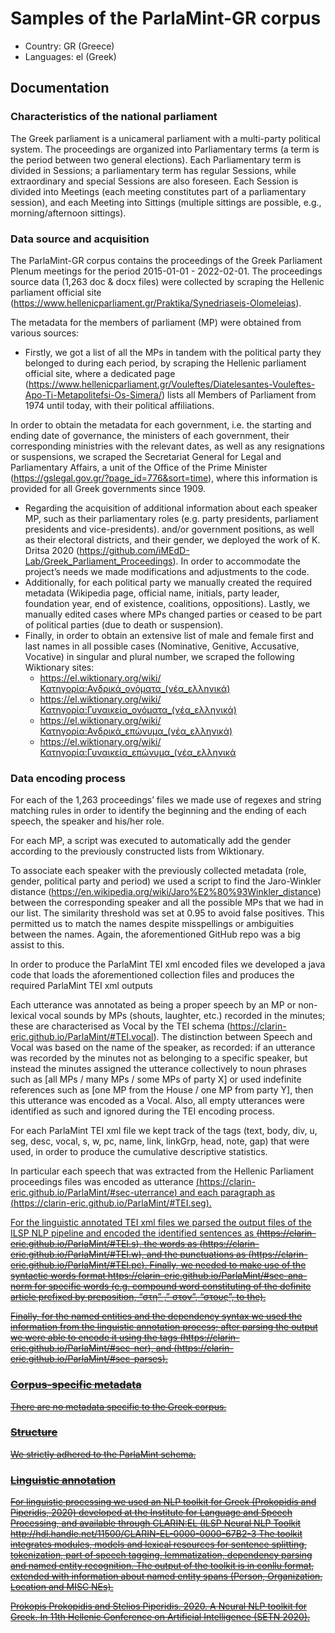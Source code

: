 # Samples of the ParlaMint-GR corpus

- Country: GR (Greece)
- Languages: el (Greek)

## Documentation

### Characteristics of the national parliament

The Greek parliament is a unicameral parliament with a multi-party political system. The proceedings are organized into Parliamentary terms (a term is the period between two general elections). Each Parliamentary term is divided in Sessions; a parliamentary term has regular Sessions, while extraordinary and special Sessions are also foreseen. Each Session is divided into Meetings (each meeting constitutes part of a parliamentary session), and each Meeting into Sittings (multiple sittings are possible, e.g., morning/afternoon sittings).

### Data source and acquisition

The ParlaMint-GR corpus contains the proceedings of the Greek Parliament Plenum meetings for the period 2015-01-01 - 2022-02-01. The proceedings source data (1,263 doc & docx files) were collected by scraping the Hellenic parliament official site
(https://www.hellenicparliament.gr/Praktika/Synedriaseis-Olomeleias).

The metadata for the members of parliament (MP) were obtained from various sources:

- Firstly, we got a list of all the MPs in tandem with the political party they belonged to during each period, by scraping the Hellenic parliament official site, where a dedicated page  (https://www.hellenicparliament.gr/Vouleftes/Diatelesantes-Vouleftes-Apo-Ti-Metapolitefsi-Os-Simera/) lists all Members of Parliament from 1974 until today, with their political affiliations.

In order to obtain the metadata for each government, i.e. the starting and ending date  of governance, the ministers of each government, their corresponding ministries with the relevant dates, as well as any resignations or suspensions, we scraped the Secretariat General for Legal and Parliamentary Affairs, a unit of the Office of the Prime Minister (https://gslegal.gov.gr/?page_id=776&sort=time), where this information is provided for all Greek governments since 1909.

- Regarding the acquisition of additional information about each speaker MP, such as their parliamentary roles (e.g. party presidents, parliament presidents and vice-presidents). and/or government positions, as well as their electoral districts, and their gender, we deployed the work of K. Dritsa 2020 (https://github.com/iMEdD-Lab/Greek_Parliament_Proceedings). In order to accommodate the project’s needs we made modifications and adjustments to the code.
- Additionally, for each political party we manually created the required metadata (Wikipedia page, official name, initials, party leader, foundation year, end of existence, coalitions, oppositions). Lastly, we manually edited cases where MPs changed parties or ceased to be part of political parties (due to death or suspension).
- Finally, in order to obtain an extensive list of male and female first and last names in all possible cases (Nominative, Genitive, Accusative, Vocative) in singular and plural number, we scraped the following Wiktionary sites:
   - https://el.wiktionary.org/wiki/Κατηγορία:Ανδρικά_ονόματα_(νέα_ελληνικά)
   - https://el.wiktionary.org/wiki/Κατηγορία:Γυναικεία_ονόματα_(νέα_ελληνικά)
   - https://el.wiktionary.org/wiki/Κατηγορία:Ανδρικά_επώνυμα_(νέα_ελληνικά)
   - https://el.wiktionary.org/wiki/Κατηγορία:Γυναικεία_επώνυμα_(νέα_ελληνικά

### Data encoding process

For each of the 1,263 proceedings’ files we made use of regexes and string matching rules in order to identify the beginning and the ending of each speech, the speaker and his/her role.

For each MP, a script was executed to automatically add the gender according to the previously constructed lists from Wiktionary.

To associate each speaker with the previously collected metadata (role, gender, political party and period) we used a script to find the Jaro-Winkler distance (https://en.wikipedia.org/wiki/Jaro%E2%80%93Winkler_distance) between the corresponding speaker and all the possible MPs that we had in our list. The similarity threshold was set at 0.95 to avoid false positives. This permitted us to match the names despite misspellings or ambiguities between the names. Again, the aforementioned GitHub repo was a big assist to this.

In order to produce the ParlaMint TEI xml encoded files we developed a java code that loads the aforementioned collection files and produces the required ParlaMint TEI xml outputs

Each utterance was annotated as being a proper speech by an MP or non-lexical vocal sounds by MPs (shouts, laughter, etc.) recorded in the minutes; these are characterised as Vocal by the TEI schema (https://clarin-eric.github.io/ParlaMint/#TEI.vocal). The distinction between Speech and Vocal was based on the name of the speaker, as recorded: if an utterance was recorded by the minutes not as belonging to a specific speaker, but instead the minutes assigned the utterance collectively to noun phrases such as [all MPs / many MPs / some MPs of party X] or used indefinite references such as [one MP from the House / one MP from party Y], then this utterance was encoded as a Vocal. Also, all empty utterances were identified as such and ignored during the TEI encoding process.

For each ParlaMint TEI xml file we kept track of the tags (text, body, div, u, seg, desc, vocal, s, w, pc, name, link, linkGrp, head, note, gap) that were used, in order to produce the cumulative descriptive statistics.

In particular each speech that was extracted from the Hellenic Parliament proceedings files was encoded as utterance <u> (https://clarin-eric.github.io/ParlaMint/#sec-uterrance) and each paragraph as <seg> (https://clarin-eric.github.io/ParlaMint/#TEI.seg).

For the linguistic annotated TEI xml files we parsed the output files of the ILSP NLP pipeline and encoded the identified sentences as <s> (https://clarin-eric.github.io/ParlaMint/#TEI.s), the words as <w> (https://clarin-eric.github.io/ParlaMint/#TEI.w), and the punctuations as <pc> (https://clarin-eric.github.io/ParlaMint/#TEI.pc). Finally, we needed to make use of the syntactic words format https://clarin-eric.github.io/ParlaMint/#sec-ana-norm for specific words (e.g. compound word constituting of the definite article prefixed by preposition, “στη” ,” στον”, “στους”, to the).

Finally, for the named entities and the dependency syntax we used the information from the linguistic annotation process; after parsing the output we were able to encode it using the tags <name> (https://clarin-eric.github.io/ParlaMint/#sec-ner), <linkGrp> and <link>
(https://clarin-eric.github.io/ParlaMint/#sec-parses).

### Corpus-specific metadata

There are no metadata specific to the Greek corpus.

### Structure

We strictly adhered to the ParlaMint schema.

### Linguistic annotation

For linguistic processing we used an NLP toolkit for Greek  (Prokopidis and Piperidis, 2020) developed at the Institute for Language and Speech Processing, and available through CLARIN:EL (ILSP Neural NLP Toolkit
 http://hdl.handle.net/11500/CLARIN-EL-0000-0000-67B2-3   The toolkit integrates modules, models and lexical resources for sentence splitting, tokenization, part of speech tagging, lemmatization, dependency parsing and named entity recognition. The output of the toolkit is in conllu format, extended with information about named entity spans (Person, Organization, Location and MISC NEs).

Prokopis Prokopidis and Stelios Piperidis. 2020. A Neural NLP toolkit for Greek. In 11th Hellenic Conference on Artificial Intelligence (SETN 2020).
